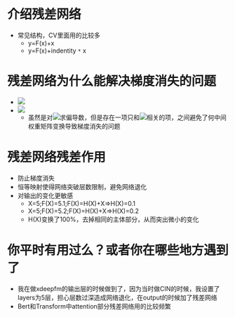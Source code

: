 # 介绍残差网络
- 常见结构，CV里面用的比较多
    - y=F(x)+x
    - y=F(x)+indentity `*` x

# 残差网络为什么能解决梯度消失的问题
- ![](https://tva1.sinaimg.cn/large/006tNbRwly1g9is4x344xj304j01jglf.jpg)
- ![](https://tva1.sinaimg.cn/large/006tNbRwly1g9is8cigikj305s0180sl.jpg)
    - 虽然是对![](https://tva1.sinaimg.cn/large/006tNbRwly1g9is8rtnxuj300l00k3y9.jpg)求偏导数，但是存在一项只和![](https://tva1.sinaimg.cn/large/006tNbRwly1g9is984bi0j300l00k3y9.jpg)相关的项，之间避免了何中间权重矩阵变换导致梯度消失的问题

# 残差网络残差作用
- 防止梯度消失
- 恒等映射使得网络突破层数限制，避免网络退化
- 对输出的变化更敏感
    - X=5;F(X)=5.1;F(X)=H(X)+X=>H(X)=0.1
    - X=5;F(X)=5.2;F(X)=H(X)+X=>H(X)=0.2
    - H(X)变换了100%，去掉相同的主体部分，从而突出微小的变化

# 你平时有用过么？或者你在哪些地方遇到了
- 我在做xdeepfm的输出层的时候做到了，因为当时做CIN的时候，我设置了layers为5层，担心层数过深造成网络退化，在output的时候加了残差网络
- Bert和Transform中attention部分残差网络用的比较频繁


